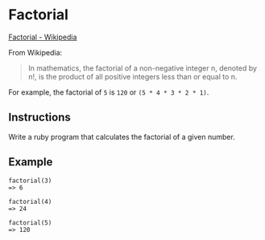# Factorial

[Factorial - Wikipedia](http://en.wikipedia.org/wiki/Factorial)

From Wikipedia:

> In mathematics, the factorial of a non-negative integer n, denoted by n!, is
> the product of all positive integers less than or equal to n.

For example, the factorial of `5` is `120` or `(5 * 4 * 3 * 2 * 1)`.

## Instructions

Write a ruby program that calculates the factorial of a given number.

## Example

```
factorial(3)
=> 6

factorial(4)
=> 24

factorial(5)
=> 120
```
